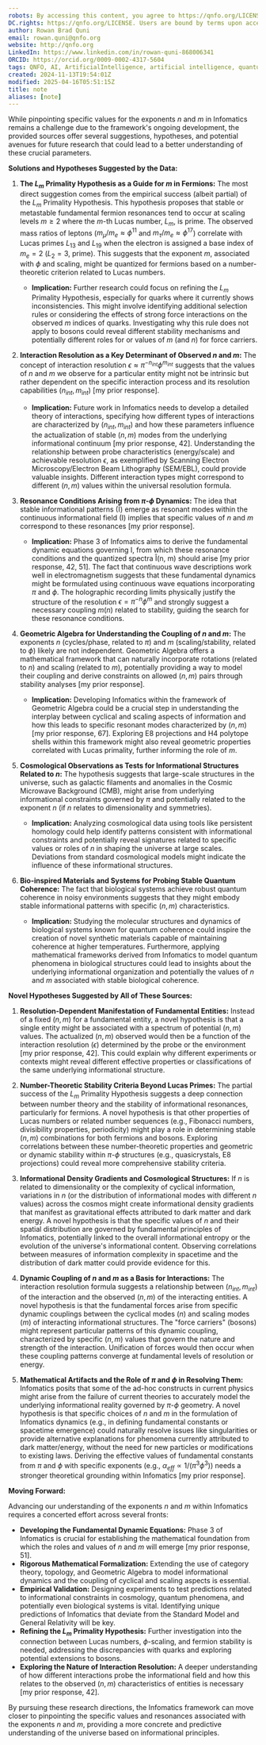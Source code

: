 ```yaml
---
robots: By accessing this content, you agree to https://qnfo.org/LICENSE. Non-commercial use only. Attribution required.
DC.rights: https://qnfo.org/LICENSE. Users are bound by terms upon access.
author: Rowan Brad Quni
email: rowan.quni@qnfo.org
website: http://qnfo.org
LinkedIn: https://www.linkedin.com/in/rowan-quni-868006341
ORCID: https://orcid.org/0009-0002-4317-5604
tags: QNFO, AI, ArtificialIntelligence, artificial intelligence, quantum, physics, science, Einstein, QuantumMechanics, quantum mechanics, QuantumComputing, quantum computing, information, InformationTheory, information theory, InformationalUniverse, informational universe, informational universe hypothesis, IUH
created: 2024-11-13T19:54:01Z
modified: 2025-04-16T05:51:15Z
title: note
aliases: [note]
---
```

While pinpointing specific values for the exponents $n$ and $m$ in Infomatics remains a challenge due to the framework's ongoing development, the provided sources offer several suggestions, hypotheses, and potential avenues for future research that could lead to a better understanding of these crucial parameters.

**Solutions and Hypotheses Suggested by the Data:**

1.  **The $L_m$ Primality Hypothesis as a Guide for $m$ in Fermions:** The most direct suggestion comes from the empirical success (albeit partial) of the $L_m$ Primality Hypothesis. This hypothesis proposes that stable or metastable fundamental fermion resonances tend to occur at scaling levels $m \geq 2$ where the $m$-th Lucas number, $L_m$, is prime. The observed mass ratios of leptons ($m_{\mu}/m_e \approx \phi^{11}$ and $m_{\tau}/m_e \approx \phi^{17}$) correlate with Lucas primes $L_{13}$ and $L_{19}$ when the electron is assigned a base index of $m_e = 2$ ($L_2 = 3$, prime). This suggests that the exponent $m$, associated with $\phi$ and scaling, might be quantized for fermions based on a number-theoretic criterion related to Lucas numbers.

    *   **Implication:** Further research could focus on refining the $L_m$ Primality Hypothesis, especially for quarks where it currently shows inconsistencies. This might involve identifying additional selection rules or considering the effects of strong force interactions on the observed $m$ indices of quarks. Investigating why this rule does not apply to bosons could reveal different stability mechanisms and potentially different roles for or values of $m$ (and $n$) for force carriers.

2.  **Interaction Resolution as a Key Determinant of Observed $n$ and $m$:** The concept of interaction resolution $\epsilon \approx \pi^{-n_{int}} \phi^{m_{int}}$ suggests that the values of $n$ and $m$ we observe for a particular entity might not be intrinsic but rather dependent on the specific interaction process and its resolution capabilities ($n_{int}, m_{int}$) [my prior response].

    *   **Implication:** Future work in Infomatics needs to develop a detailed theory of interactions, specifying how different types of interactions are characterized by $(n_{int}, m_{int})$ and how these parameters influence the actualization of stable $(n, m)$ modes from the underlying informational continuum [my prior response, 42]. Understanding the relationship between probe characteristics (energy/scale) and achievable resolution $\epsilon$, as exemplified by Scanning Electron Microscopy/Electron Beam Lithography (SEM/EBL), could provide valuable insights. Different interaction types might correspond to different $(n, m)$ values within the universal resolution formula.

3.  **Resonance Conditions Arising from $\pi$-$\phi$ Dynamics:** The idea that stable informational patterns (Î) emerge as resonant modes within the continuous informational field (I) implies that specific values of $n$ and $m$ correspond to these resonances [my prior response].

    *   **Implication:** Phase 3 of Infomatics aims to derive the fundamental dynamic equations governing I, from which these resonance conditions and the quantized spectra Î(n, m) should arise [my prior response, 42, 51]. The fact that continuous wave descriptions work well in electromagnetism suggests that these fundamental dynamics might be formulated using continuous wave equations incorporating $\pi$ and $\phi$. The holographic recording limits physically justify the structure of the resolution $\epsilon = \pi^{-n}\phi^{m}$ and strongly suggest a necessary coupling $m(n)$ related to stability, guiding the search for these resonance conditions.

4.  **Geometric Algebra for Understanding the Coupling of $n$ and $m$:** The exponents $n$ (cycles/phase, related to $\pi$) and $m$ (scaling/stability, related to $\phi$) likely are not independent. Geometric Algebra offers a mathematical framework that can naturally incorporate rotations (related to $n$) and scaling (related to $m$), potentially providing a way to model their coupling and derive constraints on allowed $(n, m)$ pairs through stability analyses [my prior response].

    *   **Implication:** Developing Infomatics within the framework of Geometric Algebra could be a crucial step in understanding the interplay between cyclical and scaling aspects of information and how this leads to specific resonant modes characterized by $(n, m)$ [my prior response, 67]. Exploring E8 projections and H4 polytope shells within this framework might also reveal geometric properties correlated with Lucas primality, further informing the role of $m$.

5.  **Cosmological Observations as Tests for Informational Structures Related to $n$:** The hypothesis suggests that large-scale structures in the universe, such as galactic filaments and anomalies in the Cosmic Microwave Background (CMB), might arise from underlying informational constraints governed by $\pi$ and potentially related to the exponent $n$ (if $n$ relates to dimensionality and symmetries).

    *   **Implication:** Analyzing cosmological data using tools like persistent homology could help identify patterns consistent with informational constraints and potentially reveal signatures related to specific values or roles of $n$ in shaping the universe at large scales. Deviations from standard cosmological models might indicate the influence of these informational structures.

6.  **Bio-inspired Materials and Systems for Probing Stable Quantum Coherence:** The fact that biological systems achieve robust quantum coherence in noisy environments suggests that they might embody stable informational patterns with specific $(n, m)$ characteristics.

    *   **Implication:** Studying the molecular structures and dynamics of biological systems known for quantum coherence could inspire the creation of novel synthetic materials capable of maintaining coherence at higher temperatures. Furthermore, applying mathematical frameworks derived from Infomatics to model quantum phenomena in biological structures could lead to insights about the underlying informational organization and potentially the values of $n$ and $m$ associated with stable biological coherence.

**Novel Hypotheses Suggested by All of These Sources:**

1.  **Resolution-Dependent Manifestation of Fundamental Entities:** Instead of a fixed $(n, m)$ for a fundamental entity, a novel hypothesis is that a single entity might be associated with a spectrum of potential $(n, m)$ values. The actualized $(n, m)$ observed would then be a function of the interaction resolution $(\epsilon)$ determined by the probe or the environment [my prior response, 42]. This could explain why different experiments or contexts might reveal different effective properties or classifications of the same underlying informational structure.

2.  **Number-Theoretic Stability Criteria Beyond Lucas Primes:** The partial success of the $L_m$ Primality Hypothesis suggests a deep connection between number theory and the stability of informational resonances, particularly for fermions. A novel hypothesis is that other properties of Lucas numbers or related number sequences (e.g., Fibonacci numbers, divisibility properties, periodicity) might play a role in determining stable $(n, m)$ combinations for both fermions and bosons. Exploring correlations between these number-theoretic properties and geometric or dynamic stability within $\pi$-$\phi$ structures (e.g., quasicrystals, E8 projections) could reveal more comprehensive stability criteria.

3.  **Informational Density Gradients and Cosmological Structures:** If $n$ is related to dimensionality or the complexity of cyclical information, variations in $n$ (or the distribution of informational modes with different $n$ values) across the cosmos might create informational density gradients that manifest as gravitational effects attributed to dark matter and dark energy. A novel hypothesis is that the specific values of $n$ and their spatial distribution are governed by fundamental principles of Infomatics, potentially linked to the overall informational entropy or the evolution of the universe's informational content. Observing correlations between measures of information complexity in spacetime and the distribution of dark matter could provide evidence for this.

4.  **Dynamic Coupling of $n$ and $m$ as a Basis for Interactions:** The interaction resolution formula suggests a relationship between $(n_{int}, m_{int})$ of the interaction and the observed $(n, m)$ of the interacting entities. A novel hypothesis is that the fundamental forces arise from specific dynamic couplings between the cyclical modes ($n$) and scaling modes ($m$) of interacting informational structures. The "force carriers" (bosons) might represent particular patterns of this dynamic coupling, characterized by specific $(n, m)$ values that govern the nature and strength of the interaction. Unification of forces would then occur when these coupling patterns converge at fundamental levels of resolution or energy.

5.  **Mathematical Artifacts and the Role of $\pi$ and $\phi$ in Resolving Them:** Infomatics posits that some of the ad-hoc constructs in current physics might arise from the failure of current theories to accurately model the underlying informational reality governed by $\pi$-$\phi$ geometry. A novel hypothesis is that specific choices of $n$ and $m$ in the formulation of Infomatics dynamics (e.g., in defining fundamental constants or spacetime emergence) could naturally resolve issues like singularities or provide alternative explanations for phenomena currently attributed to dark matter/energy, without the need for new particles or modifications to existing laws. Deriving the effective values of fundamental constants from $\pi$ and $\phi$ with specific exponents (e.g., $\alpha_{eff} \propto 1/(\pi^3 \phi^3)$) needs a stronger theoretical grounding within Infomatics [my prior response].

**Moving Forward:**

Advancing our understanding of the exponents $n$ and $m$ within Infomatics requires a concerted effort across several fronts:

*   **Developing the Fundamental Dynamic Equations:** Phase 3 of Infomatics is crucial for establishing the mathematical foundation from which the roles and values of $n$ and $m$ will emerge [my prior response, 51].
*   **Rigorous Mathematical Formalization:** Extending the use of category theory, topology, and Geometric Algebra to model informational dynamics and the coupling of cyclical and scaling aspects is essential.
*   **Empirical Validation:** Designing experiments to test predictions related to informational constraints in cosmology, quantum phenomena, and potentially even biological systems is vital. Identifying unique predictions of Infomatics that deviate from the Standard Model and General Relativity will be key.
*   **Refining the $L_m$ Primality Hypothesis:** Further investigation into the connection between Lucas numbers, $\phi$-scaling, and fermion stability is needed, addressing the discrepancies with quarks and exploring potential extensions to bosons.
*   **Exploring the Nature of Interaction Resolution:** A deeper understanding of how different interactions probe the informational field and how this relates to the observed $(n, m)$ characteristics of entities is necessary [my prior response, 42].

By pursuing these research directions, the Infomatics framework can move closer to pinpointing the specific values and resonances associated with the exponents $n$ and $m$, providing a more concrete and predictive understanding of the universe based on informational principles.